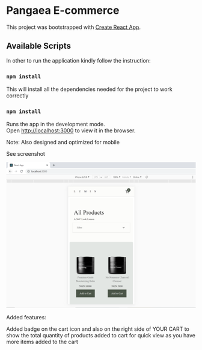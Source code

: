 # Pangaea E-commerce

This project was bootstrapped with [Create React App](https://github.com/facebook/create-react-app).

## Available Scripts

In other to run the application kindly follow the instruction:

### `npm install`

This will install all the dependencies needed for the project to work correctly

### `npm install`

Runs the app in the development mode.\
Open [http://localhost:3000](http://localhost:3000) to view it in the browser.

Note: Also designed and optimized for mobile

See screenshot

![alt text](https://raw.githubusercontent.com/waltibyte/pangaea/main/src/assets/mobile%20view%20homepage.PNG)

Added features:

Added badge on the cart icon and also on the right side of YOUR CART to show the
total quantity of products added to cart for quick view as you have more items added to the cart
